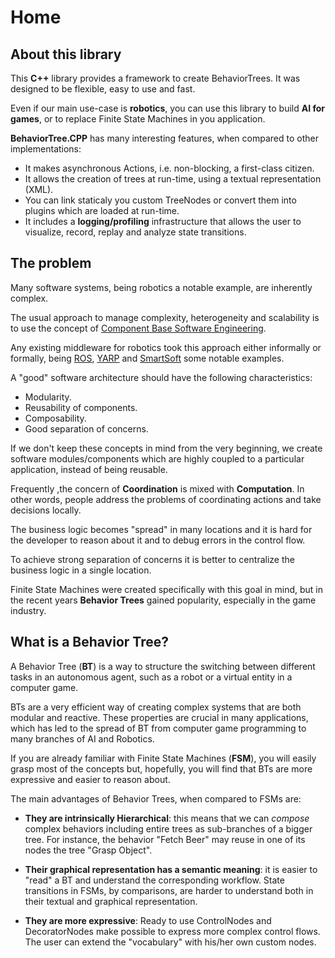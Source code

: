 
# Home

## About this library

This  __C++__ library provides a framework to create BehaviorTrees.
It was designed to be flexible, easy to use and fast.

Even if our main use-case is __robotics__, you can use this library to build
__AI for games__, or to replace Finite State Machines in you application.

__BehaviorTree.CPP__ has many interesting features, when compared to other implementations:

- It makes asynchronous Actions, i.e. non-blocking, a first-class citizen.
- It allows the creation of trees at run-time, using a textual representation (XML).
- You can link staticaly you custom TreeNodes or convert them into plugins 
which are loaded at run-time.
- It includes a __logging/profiling__ infrastructure that allows the user 
to visualize, record, replay and analyze state transitions.

## The problem

Many software systems, being robotics a notable example, are inherently
complex.

The usual approach to manage complexity, heterogeneity and scalability is to 
use the concept of 
[Component Base Software Engineering](https://en.wikipedia.org/wiki/Component-based_software_engineering).

Any existing middleware for robotics took this approach either informally or formally,
being [ROS](www.ros.org), [YARP](www.yarp.it) and 
[SmartSoft](http://www.servicerobotik-ulm.de) some notable examples.

A "good" software architecture should have the following characteristics:

- Modularity.
- Reusability of components.
- Composability.
- Good separation of concerns. 

If we don't keep these concepts in mind from the very beginning, we create 
software modules/components which are highly coupled to a particular application,
instead of being reusable.

Frequently ,the concern of __Coordination__ is mixed with __Computation__. 
In other words, people address the problems of coordinating actions and take decisions
locally.

The business logic becomes "spread" in many locations and it is hard for the developer
to reason about it and to debug errors in the control flow.

To achieve strong separation of concerns it is better to centralize
the business logic in a single location. 

Finite State Machines were created specifically with this goal in mind, but in
the recent years __Behavior Trees__ gained popularity, especially in the game industry.


## What is a Behavior Tree?

A Behavior Tree (__BT__) is a way to structure the switching between different 
tasks in an autonomous agent, such as a robot or a virtual entity in a computer game.

BTs are a very efficient way of creating complex systems that are both modular and reactive. 
These properties are crucial in many applications, which has led to the spread 
of BT from computer game programming to many branches of AI and Robotics. 
 
If you are already familiar with Finite State Machines (__FSM__), you will
easily grasp most of the concepts but, hopefully, you will  find that BTs
are more expressive and easier to reason about.

The main advantages of Behavior Trees, when compared to FSMs are:

- __They are intrinsically Hierarchical__: this means that we can _compose_
complex behaviors including entire trees as sub-branches of a bigger tree. 
For instance, the behavior "Fetch Beer" may reuse in one of its nodes the tree
"Grasp Object".

- __Their graphical representation has a semantic meaning__: it is easier to 
"read" a BT and understand the corresponding workflow. 
State transitions in FSMs, by comparisons, are harder to understand
both in their textual and graphical representation.    

- __They are more expressive__: Ready to use ControlNodes and DecoratorNodes
make possible to express more complex control flows. The user can extend the
"vocabulary" with his/her own custom nodes.

